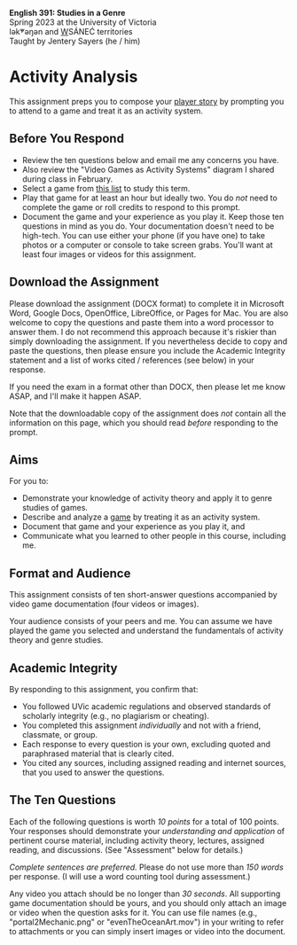 **English 391: Studies in a Genre**          
Spring 2023 at the University of Victoria  
lək̓ʷəŋən and <u>W</u>SÁNEĆ territories     
Taught by Jentery Sayers (he / him)      

# Activity Analysis

This assignment preps you to compose your [player story](final.html) by prompting you to attend to a game and treat it as an activity system. 

## Before You Respond

* Review the ten questions below and email me any concerns you have. 
* Also review the "Video Games as Activity Systems" diagram I shared during class in February. 
* Select a game from [this list](https://docs.google.com/spreadsheets/d/1C6maql6wsx51M6B5YLhgS8cDdqwJXTajUE8Kv5McgLw/edit#gid=0) to study this term. 
* Play that game for at least an hour but ideally two. You do *not* need to complete the game or roll credits to respond to this prompt. 
* Document the game and your experience as you play it. Keep those ten questions in mind as you do. Your documentation doesn't need to be high-tech. You can use either your phone (if you have one) to take photos or a computer or console to take screen grabs. You'll want at least four images or videos for this assignment.  

## Download the Assignment

Please download the assignment (DOCX format) to complete it in Microsoft Word, Google Docs, OpenOffice, LibreOffice, or Pages for Mac. You are also welcome to copy the questions and paste them into a word processor to answer them. I do not recommend this approach because it's riskier than simply downloading the assignment. If you nevertheless decide to copy and paste the questions, then please ensure you include the Academic Integrity statement and a list of works cited / references (see below) in your response. 

If you need the exam in a format other than DOCX, then please let me know ASAP, and I'll make it happen ASAP. 

Note that the downloadable copy of the assignment does *not* contain all the information on this page, which you should read *before* responding to the prompt.  

## Aims

For you to: 

* Demonstrate your knowledge of activity theory and apply it to genre studies of games.  
* Describe and analyze a [game](https://docs.google.com/spreadsheets/d/1C6maql6wsx51M6B5YLhgS8cDdqwJXTajUE8Kv5McgLw/edit#gid=0) by treating it as an activity system. 
* Document that game and your experience as you play it, and
* Communicate what you learned to other people in this course, including me. 

## Format and Audience 

This assignment consists of ten short-answer questions accompanied by video game documentation (four videos or images). 

Your audience consists of your peers and me. You can assume we have played the game you selected and understand the fundamentals of activity theory and genre studies.   

## Academic Integrity 

By responding to this assignment, you confirm that: 

* You followed UVic academic regulations and observed standards of scholarly integrity (e.g., no plagiarism or cheating). 
* You completed this assignment *individually* and not with a friend, classmate, or group.
* Each response to every question is your own, excluding quoted and paraphrased material that is clearly cited. 
* You cited any sources, including assigned reading and internet sources, that you used to answer the questions. 

## The Ten Questions

Each of the following questions is worth *10 points* for a total of 100 points. Your responses should demonstrate your *understanding and application* of pertinent course material, including activity theory, lectures, assigned reading, and discussions. (See "Assessment" below for details.) 

*Complete sentences are preferred.* Please do not use more than *150 words* per response. (I will use a word counting tool during assessment.) 

Any video you attach should be no longer than *30 seconds*. All supporting game documentation should be yours, and you should only attach an image or video when the question asks for it. You can use file names (e.g., "portal2Mechanic.png" or "evenTheOceanArt.mov") in your writing to refer to attachments or you can simply insert images or video into the document. 
